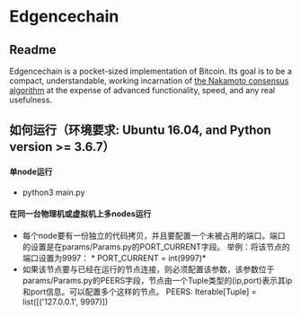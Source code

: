 # Edgencechain

## Readme


Edgencechain is a pocket-sized implementation of Bitcoin. Its goal is to
be a compact, understandable, working incarnation of 
[the Nakamoto consensus algorithm](https://github.com/EdgeIntelligenceChain/Materials2Study/blob/master/%E6%AF%94%E7%89%B9%E5%B8%81%E7%99%BD%E7%9A%AE%E4%B9%A6.pdf) at the
expense of advanced functionality, speed, and any real usefulness.


## 如何运行（环境要求: Ubuntu 16.04, and Python version >= 3.6.7）

#### 单node运行

+  python3 main.py


#### 在同一台物理机或虚拟机上多nodes运行

+ 每个node要有一份独立的代码拷贝，并且要配置一个未被占用的端口。端口的设置是在params/Params.py的PORT_CURRENT字段。
  举例：将该节点的端口设置为9997： * PORT_CURRENT = int(9997)* 
+ 如果该节点要与已经在运行的节点连接，则必须配置该参数，该参数位于params/Params.py的PEERS字段，节点由一个Tuple类型的(ip,port)表示其ip和port信息。可以配置多个这样的节点。
   PEERS: Iterable[Tuple] = list([('127.0.0.1', 9997)])




